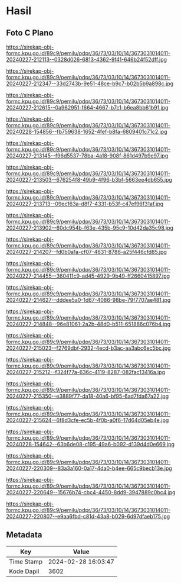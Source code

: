 # Hasil

## Foto C Plano

https://sirekap-obj-formc.kpu.go.id/89c9/pemilu/pdpr/36/73/03/10/14/3673031014011-20240227-212113--0328d026-6813-4362-9f41-646b24f52dff.jpg

https://sirekap-obj-formc.kpu.go.id/89c9/pemilu/pdpr/36/73/03/10/14/3673031014011-20240227-212347--33d2743b-9e51-48ce-b9c7-b02b5b9a898c.jpg

https://sirekap-obj-formc.kpu.go.id/89c9/pemilu/pdpr/36/73/03/10/14/3673031014011-20240227-212615--0a962951-f664-4667-b7c1-b6ea8bb61b91.jpg

https://sirekap-obj-formc.kpu.go.id/89c9/pemilu/pdpr/36/73/03/10/14/3673031014011-20240228-154856--fb759638-1652-4fef-b8fa-6809401c71c2.jpg

https://sirekap-obj-formc.kpu.go.id/89c9/pemilu/pdpr/36/73/03/10/14/3673031014011-20240227-213145--f96d5537-78ba-4a18-908f-861d497b9e97.jpg

https://sirekap-obj-formc.kpu.go.id/89c9/pemilu/pdpr/36/73/03/10/14/3673031014011-20240227-213503--676254f8-49b9-4f96-b3bf-5663ee4db655.jpg

https://sirekap-obj-formc.kpu.go.id/89c9/pemilu/pdpr/36/73/03/10/14/3673031014011-20240227-213713--09ec163a-d8f7-4331-b53f-c47ef96f31af.jpg

https://sirekap-obj-formc.kpu.go.id/89c9/pemilu/pdpr/36/73/03/10/14/3673031014011-20240227-213902--60dc954b-f63e-435b-95c9-10d42da35c98.jpg

https://sirekap-obj-formc.kpu.go.id/89c9/pemilu/pdpr/36/73/03/10/14/3673031014011-20240227-214207--fd0b0a1a-cf07-4631-8786-a25f446cfd85.jpg

https://sirekap-obj-formc.kpu.go.id/89c9/pemilu/pdpr/36/73/03/10/14/3673031014011-20240227-214455--360411c9-ad45-4929-9b49-ff2660415897.jpg

https://sirekap-obj-formc.kpu.go.id/89c9/pemilu/pdpr/36/73/03/10/14/3673031014011-20240227-214627--dddee5a0-1d67-4086-98be-79f7707ae481.jpg

https://sirekap-obj-formc.kpu.go.id/89c9/pemilu/pdpr/36/73/03/10/14/3673031014011-20240227-214848--96e81061-2a2b-48d0-b511-651886c076b4.jpg

https://sirekap-obj-formc.kpu.go.id/89c9/pemilu/pdpr/36/73/03/10/14/3673031014011-20240227-215023--f2769dbf-2932-4ecd-b3ac-aa3abc6ec5bc.jpg

https://sirekap-obj-formc.kpu.go.id/89c9/pemilu/pdpr/36/73/03/10/14/3673031014011-20240227-215212--f324f77a-636c-4119-8287-082fac13416a.jpg

https://sirekap-obj-formc.kpu.go.id/89c9/pemilu/pdpr/36/73/03/10/14/3673031014011-20240227-215350--e3889f77-da18-40a6-bf95-6ad7fda67a22.jpg

https://sirekap-obj-formc.kpu.go.id/89c9/pemilu/pdpr/36/73/03/10/14/3673031014011-20240227-215624--6f8d3cfe-ec5b-4f0b-a0f6-17d64d05eb4e.jpg

https://sirekap-obj-formc.kpu.go.id/89c9/pemilu/pdpr/36/73/03/10/14/3673031014011-20240228-154642--63b6de08-c195-49a6-b092-d139d4d0e669.jpg

https://sirekap-obj-formc.kpu.go.id/89c9/pemilu/pdpr/36/73/03/10/14/3673031014011-20240227-220309--83a3a160-0a17-4da0-b4ee-665c9becb13e.jpg

https://sirekap-obj-formc.kpu.go.id/89c9/pemilu/pdpr/36/73/03/10/14/3673031014011-20240227-220649--15676b74-cbc4-4450-8dd9-3947889c0bc4.jpg

https://sirekap-obj-formc.kpu.go.id/89c9/pemilu/pdpr/36/73/03/10/14/3673031014011-20240227-220807--e9aa6fbd-c81d-43a8-b029-6d97dfaeb175.jpg


## Metadata

| Key        | Value               |
| ---------- | ------------------- |
| Time Stamp | 2024-02-28 16:03:47 |
| Kode Dapil | 3602                |




